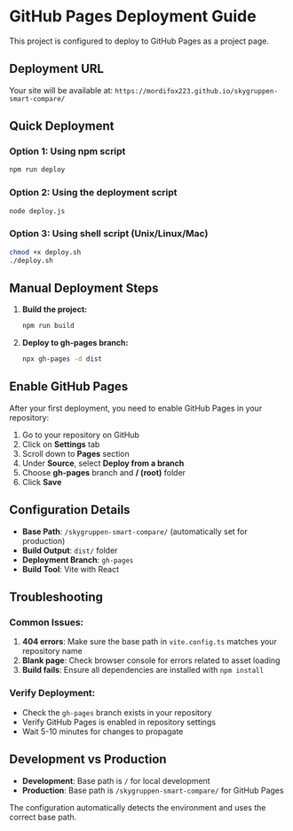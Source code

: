 
# GitHub Pages Deployment Guide

This project is configured to deploy to GitHub Pages as a project page.

## Deployment URL
Your site will be available at: `https://mordifox223.github.io/skygruppen-smart-compare/`

## Quick Deployment

### Option 1: Using npm script
```bash
npm run deploy
```

### Option 2: Using the deployment script
```bash
node deploy.js
```

### Option 3: Using shell script (Unix/Linux/Mac)
```bash
chmod +x deploy.sh
./deploy.sh
```

## Manual Deployment Steps

1. **Build the project:**
   ```bash
   npm run build
   ```

2. **Deploy to gh-pages branch:**
   ```bash
   npx gh-pages -d dist
   ```

## Enable GitHub Pages

After your first deployment, you need to enable GitHub Pages in your repository:

1. Go to your repository on GitHub
2. Click on **Settings** tab
3. Scroll down to **Pages** section
4. Under **Source**, select **Deploy from a branch**
5. Choose **gh-pages** branch and **/ (root)** folder
6. Click **Save**

## Configuration Details

- **Base Path**: `/skygruppen-smart-compare/` (automatically set for production)
- **Build Output**: `dist/` folder
- **Deployment Branch**: `gh-pages`
- **Build Tool**: Vite with React

## Troubleshooting

### Common Issues:

1. **404 errors**: Make sure the base path in `vite.config.ts` matches your repository name
2. **Blank page**: Check browser console for errors related to asset loading
3. **Build fails**: Ensure all dependencies are installed with `npm install`

### Verify Deployment:
- Check the `gh-pages` branch exists in your repository
- Verify GitHub Pages is enabled in repository settings
- Wait 5-10 minutes for changes to propagate

## Development vs Production

- **Development**: Base path is `/` for local development
- **Production**: Base path is `/skygruppen-smart-compare/` for GitHub Pages

The configuration automatically detects the environment and uses the correct base path.

